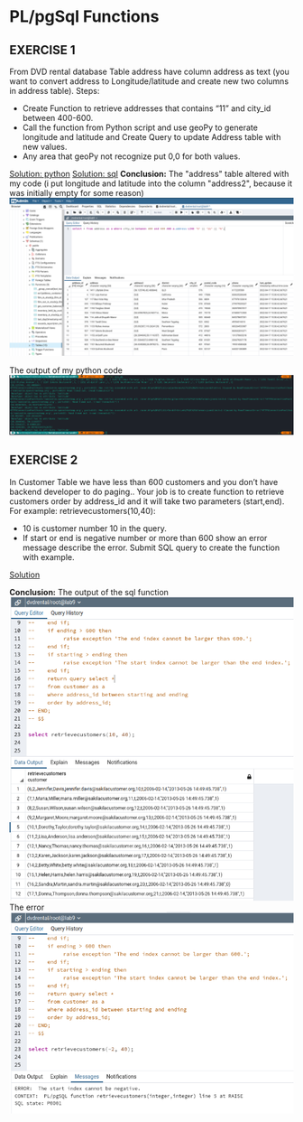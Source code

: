 # PL/pgSql Functions
## EXERCISE 1
From DVD rental database Table address have column address as text (you want to convert address to Longitude/latitude and create new two columns in address table).
Steps:
- Create Function to retrieve addresses that contains “11” and city_id between 400-600.
- Call the function from Python script and use geoPy to generate longitude and latitude and Create Query to update Address table with new values.
- Any area that geoPy not recognize put 0,0 for both values.

[Solution: python](./ex1.py)
[Solution: sql](./ex1.sql)
**Conclusion:**
The "address" table altered with my code (i put longitude and latitude into the column "address2", because it was initially empty for some reason)
 ![alt text](https://github.com/ashera1323/Databases/blob/main/week9/ex1.png)
 
The output of my python code
 ![alt text](https://github.com/ashera1323/Databases/blob/main/week9/ex1-console.png)

## EXERCISE 2
In Customer Table we have less than 600 customers and you don’t have backend developer to do paging.. Your job is to create function to retrieve customers order by address_id and it will take two parameters (start,end).
For example: retrievecustomers(10,40):
- 10 is customer number 10 in the query.
- If start or end is negative number or more than 600 show an error message describe the error.
Submit SQL query to create the function with example.

[Solution](./ex2.sql)

**Conclusion:**
The output of the sql function
 ![alt text](https://github.com/ashera1323/Databases/blob/main/week9/ex2.png)
The error
 ![alt text](https://github.com/ashera1323/Databases/blob/main/week9/ex2-error.png)

